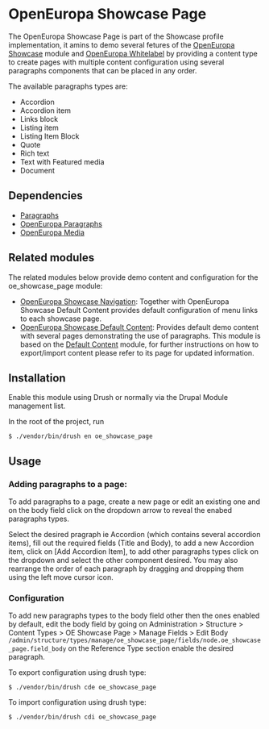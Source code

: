 # OpenEuropa Showcase Page

The OpenEuropa Showcase Page is part of the Showcase profile implementation, it amins to demo several fetures of the [OpenEuropa Showcase](https://github.com/openeuropa/oe_showcase) module and [OpenEuropa Whitelabel](https://github.com/openeuropa/oe_whitelabel) by providing a content type to create pages with multiple content configuration using several paragraphs components that can be placed in any order.

The available paragraphs types are:
- Accordion
- Accordion item
- Links block
- Listing item
- Listing Item Block
- Quote
- Rich text
- Text with Featured media
- Document

## Dependencies

- [Paragraphs](https://www.drupal.org/project/paragraphs)
- [OpenEuropa Paragraphs](https://github.com/openeuropa/oe_paragraphs)
- [OpenEuropa Media](https://github.com/openeuropa/oe_media)

## Related modules

The related modules below provide demo content and configuration for the oe_showcase_page module:

- [OpenEuropa Showcase Navigation](https://github.com/openeuropa/oe_showcase): Together with OpenEuropa Showcase Default Content provides default configuration of menu links to each showcase page.
- [OpenEuropa Showcase Default Content](https://github.com/openeuropa/oe_showcase): Provides default demo content with several pages demonstrating the use of paragraphs. This module is based on the [Default Content](https://www.drupal.org/project/default_content) module, for further instructions on how to export/import content please refer to its page for updated information.

## Installation

Enable this module using Drush or normally via the Drupal Module management list.

In the root of the project, run

```
$ ./vendor/bin/drush en oe_showcase_page
```
## Usage
### Adding paragraphs to a page:
To add paragraphs to a page, create a new page or edit an existing one and on the body field click on the dropdown arrow to reveal the enabed paragraphs types.

Select the desired pragraph ie Accordion (which contains several accordion items), fill out the required fields (Title and Body), to add a new Accordion item, click on [Add Accordion Item], to add other paragraphs types click on the dropdown and select the other component desired.
You may also rearrange the order of each paragraph by dragging and dropping them using the left move cursor icon.

### Configuration
To add new paragraphs types to the body field other then the ones enabled by default, edit the body field by going on Administration > Structure > Content Types > OE Showcase Page > Manage Fields > Edit Body
`/admin/structure/types/manage/oe_showcase_page/fields/node.oe_showcase_page.field_body` on the Reference Type section enable the desired paragraph.

To export configuration using drush type:
```
$ ./vendor/bin/drush cde oe_showcase_page
```

To import configuration using drush type:
```
$ ./vendor/bin/drush cdi oe_showcase_page
```
